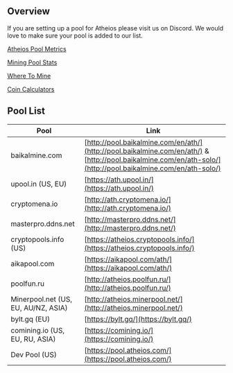 ## Overview
If you are setting up a pool for Atheios please visit us on Discord. We would love to make sure your pool is added to our list.

[Atheios Pool Metrics](http://metrics.atheios.com:3000/d/iQ39btSmz/atheios-pools)

[Mining Pool Stats](https://miningpoolstats.stream/atheios)

[Where To Mine](https://wheretomine.io/currencies/atheios.html)

[Coin Calculators](https://www.coincalculators.io/coin.aspx?crypto=atheios-mining-calculator)


## Pool List
| Pool | Link |
|------|------|
| baikalmine.com | [http://pool.baikalmine.com/en/ath/](http://pool.baikalmine.com/en/ath/) & [http://pool.baikalmine.com/en/ath-solo/](http://pool.baikalmine.com/en/ath-solo/) |
| upool.in (US, EU) | [https://ath.upool.in/](https://ath.upool.in/) |
| cryptomena.io | [http://ath.cryptomena.io/](http://ath.cryptomena.io/) |
| masterpro.ddns.net | [http://masterpro.ddns.net/](http://masterpro.ddns.net/) |
| cryptopools.info (US) | [https://atheios.cryptopools.info/](https://atheios.cryptopools.info/) |
| aikapool.com | [https://aikapool.com/ath/](https://aikapool.com/ath/) |
| poolfun.ru | [http://atheios.poolfun.ru/](http://atheios.poolfun.ru/) |
| Minerpool.net (US, EU, AU/NZ, ASIA) | [http://atheios.minerpool.net/](http://atheios.minerpool.net/) |
| bylt.gq (EU) | [https://bylt.gq/](https://bylt.gq/) |
| comining.io (US, EU, RU, ASIA) | [https://comining.io/](https://comining.io/) |
| Dev Pool (US) | [https://pool.atheios.com/](https://pool.atheios.com/) |
